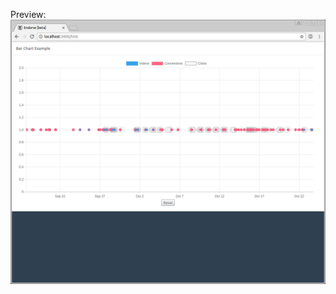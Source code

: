 Preview: 
![alt text](https://github.com/eugenechung81/react-ui-timeline/blob/master/sample.png?raw=true)
